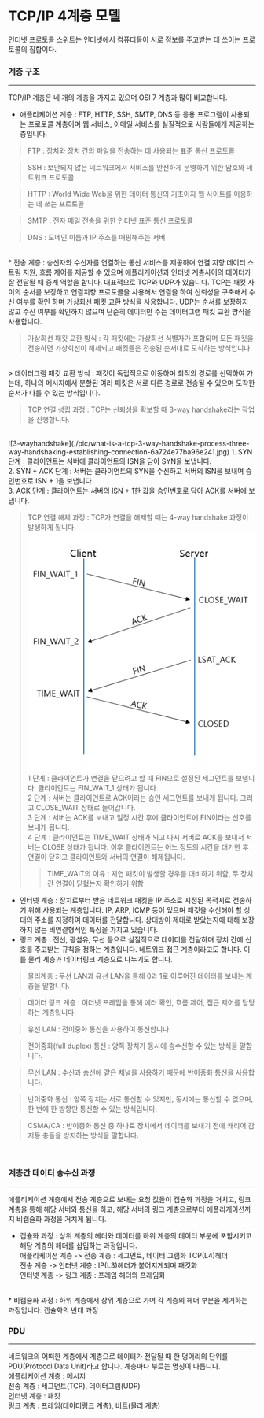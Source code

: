 # TCP/IP 4계층 모델
인터넷 프로토콜 스위트는 인터넷에서 컴퓨터들이 서로 정보를 주고받는 데 쓰이는 프로토콜의 집합이다.

### 계층 구조
***
TCP/IP 계층은 네 개의 계층을 가지고 있으며 OSI 7 계층과 많이 비교합니다.
* 애플리케이션 계층 : FTP, HTTP, SSH, SMTP, DNS 등 응용 프로그램이 사용되는 프로토콜 계층이며 웹 서비스, 이메일 서비스를 실질적으로 사람들에게 제공하는 층입니다.
> FTP : 장치와 장치 간의 파일을 전송하는 데 사용되는 표준 통신 프로토콜

> SSH : 보안되지 않은 네트워크에서 서비스를 안전하게 운영하기 위한 암호와 네트워크 프로토콜

> HTTP : World Wide Web을 위한 데이터 통신의 기초이자 웹 사이트를 이용하는 데 쓰는 프로토콜

> SMTP : 전자 메일 전송을 위한 인터넷 표준 통신 프로토콜

> DNS : 도메인 이름과 IP 주소를 매핑해주는 서버

<br>
* 전송 계층 : 송신자와 수신자를 연결하는 통신 서비스를 제공하며 연결 지향 데이터 스트림 지원, 흐름 제어를 제공할 수 있으며 애플리케이션과 인터넷 계층사이의 데이터가 잘 전달될 때 중계 역할을 합니다. 대표적으로 TCP와 UDP가 있습니다. TCP는 패킷 사이의 순서를 보장하고 연결지향 프로토콜을 사용해서 연결을 하여 신뢰성을 구축해서 수신 여부를 확인 하며 가상회선 패킷 교환 방식을 사용합니다. UDP는 순서를 보장하지 않고 수신 여부를 확인하지 않으며 단순히 데이터만 주는 데이터그램 패킷 교환 방식을 사용합니다.

> 가상회선 패킷 교환 방식 : 각 패킷에는 가상회선 식별자가 포함되며 모든 패킷을 전송하면 가상회선이 해제되고 패킷들은 전송된 순서대로 도착하는 방식입니다.
<br>
> 데이터그램 패킷 교환 방식 : 패킷이 독립적으로 이동하며 최적의 경로를 선택하여 가는데, 하나의 메시지에서 분할된 여러 패킷은 서로 다른 경로로 전송될 수 있으며 도착한 순서가 다를 수 있는 방식입니다.
<br>

> TCP 연결 성립 과정 : TCP는 신뢰성을 확보할 때 3-way handshake라는 작업을 진행합니다.
<br>
![3-wayhandshake](./pic/what-is-a-tcp-3-way-handshake-process-three-way-handshaking-establishing-connection-6a724e77ba96e241.jpg) 1. SYN 단계 : 클라이언트는 서버에 클라이언트의 ISN을 담아 SYN을 보냅니다. <br>2. SYN + ACK 단계 : 서버는 클라이언트의 SYN을 수신하고 서버의 ISN을 보내며 승인번호로 ISN + 1을 보냅니다.<br> 3. ACK 단계 : 클라이언트는 서버의 ISN + 1한 값을 승인번호로 담아 ACK를 서버에 보냅니다.

> TCP 연결 해체 과정 : TCP가 연결을 해제할 때는 4-way handshake 과정이 발생하게 됩니다.
![4wayhandshake](./pic/img.png)<br> 1 단계 : 클라이언트가 연결을 닫으려고 할 때 FIN으로 설정된 세그먼트를 보냅니다. 클라이언트는 FIN_WAIT_1 상태가 됩니다.<br>2 단계 : 서버는 클라이언트로 ACK이라는 승인 세그먼트를 보내게 됩니다. 그리고 CLOSE_WAIT 상태로 들어갑니다.<br>3 단계 : 서버는 ACK를 보내고 일정 시간 후에 클라이언트에 FIN이라는 신호를 보내게 됩니다.<br>4 단계 : 클라이언트는 TIME_WAIT 상태가 되고 다시 서버로 ACK를 보내서 서버는 CLOSE 상태가 됩니다. 이후 클라이언트는 어느 정도의 시간을 대기한 후 연결이 닫히고 클라이언트와 서버의 연결이 해제됩니다.
>> TIME_WAIT의 이유 : 지연 패킷이 발생할 경우를 대비하기 위함, 두 장치간 연결이 닫혔는지 확인하기 위함

* 인터넷 계층 : 장치로부터 받은 네트워크 패킷을 IP 주소로 지정된 목적지로 전송하기 위해 사용되는 계층입니다. IP, ARP, ICMP 등이 있으며 패킷을 수신해야 할 상대의 주소를 지정하여 데이터를 전달합니다. 상대방이 제대로 받았는지에 대해 보장하지 않는 비연결형적인 특징을 가지고 있습니다.
* 링크 계층 : 전선, 광섬유, 무선 등으로 실질적으로 데이터를 전달하며 장치 간에 신호를 주고받는 규칙을 정하는 계층입니다. 네트워크 접근 계층이라고도 합니다. 이를 물리 계층과 데이터링크 계층으로 나누기도 합니다.
> 물리계층 : 무선 LAN과 유선 LAN을 통해 0과 1로 이루어진 데이터를 보내는 계층을 말합니다.<br>

> 데이터 링크 계층 : 이더넷 프레임을 통해 에러 확인, 흐름 제어, 접근 제어를 담당하는 계층입니다.<br>

> 유선 LAN : 전이중화 통신을 사용하여 통신합니다.

> 전이중화(full duplex) 통신 : 양쪽 장치가 동시에 송수신할 수 있는 방식을 말합니다.

> 무선 LAN : 수신과 송신에 같은 채널을 사용하기 때문에 반이중화 통신을 사용합니다.

> 반이중화 통신 : 양쪽 장치는 서로 통신할 수 있지만, 동시에는 통신할 수 없으며, 한 번에 한 방향만 통신할 수 있는 방식입니다.

>CSMA/CA : 반이중화 통신 중 하나로 장치에서 데이터를 보내기 전에 캐리어 감지등 충돌을 방지하는 방식을 말합니다.

<br>

### 계층간 데이터 송수신 과정
***
애플리케이션 계층에서 전송 계층으로 보내는 요청 값들이 캡슐화 과정을 거치고, 링크 계층을 통해 해당 서버와 통신을 하고, 해당 서버의 링크 계층으로부터 애플리케이션까지 비캡슐화 과정을 거치게 됩니다.

* 캡슐화 과정 : 상위 계층의 헤더와 데이터를 하위 계층의 데이터 부분에 포함시키고 해당 계층의 헤더를 삽입하는 과정입니다.<br>애플리케이션 계층 -> 전송 계층 : 세그먼트, 데이터 그램화 TCP(L4)헤더<br>전송 계층 -> 인터넷 계층 : IP(L3)헤더가 붙어지게되며 패킷화<br>인터넷 계층 -> 링크 계층 : 프레임 헤더와 프래임화
<br>
* 비캡슐화 과정 : 하위 계층에서 상위 계층으로 가며 각 계층의 헤더 부분을 제거하는 과정입니다. 캡슐화의 반대 과정

### PDU
***
네트워크의 어떠한 계층에서 계층으로 데이터가 전달될 때 한 덩어리의 단위를 PDU(Protocol Data Unit)라고 합니다. 계층마다 부르는 명칭이 다릅니다.<br>애플리케이션 계층 : 메시지<br>전송 계층 : 세그먼트(TCP), 데이터그램(UDP)<br>인터넷 계층 : 패킷<br>링크 계층 : 프레임(데이터링크 계층), 비트(물리 계층)